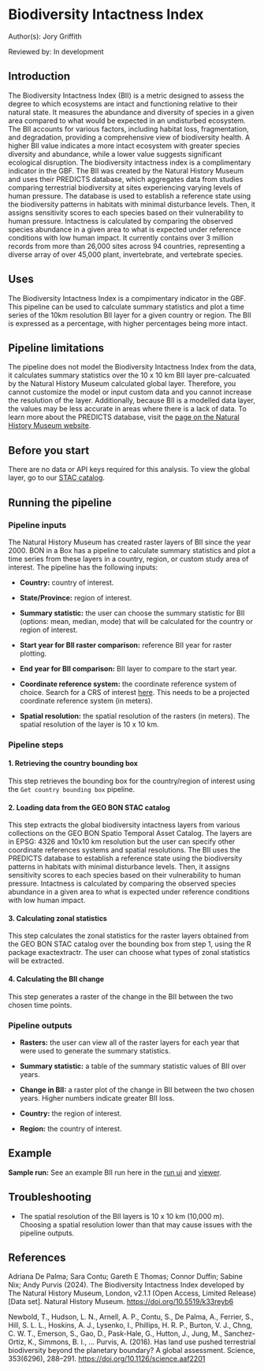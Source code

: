 # Biodiversity Intactness Index
Author(s): Jory Griffith

Reviewed by: In development

## Introduction
The Biodiversity Intactness Index (BII) is a metric designed to assess the degree to which ecosystems are intact and functioning relative to their natural state. It measures the abundance and diversity of species in a given area compared to what would be expected in an undisturbed ecosystem. The BII accounts for various factors, including habitat loss, fragmentation, and degradation, providing a comprehensive view of biodiversity health. A higher BII value indicates a more intact ecosystem with greater species diversity and abundance, while a lower value suggests significant ecological disruption. The biodiversity intactness index is a complimentary indicator in the GBF. The BII was created by the Natural History Museum and uses their PREDICTS database, which aggregates data from studies comparing terrestrial biodiversity at sites experiencing varying levels of human pressure. The database is used to establish a reference state using the biodiversity patterns in habitats with minimal disturbance levels. Then, it assigns sensitivity scores to each species based on their vulnerability to human pressure. Intactness is calculated by comparing the observed species abundance in a given area to what is expected under reference conditions with low human impact. It currently contains over 3 million records from more than 26,000 sites across 94 countries, representing a diverse array of over 45,000 plant, invertebrate, and vertebrate species.

## Uses
The Biodiversity Intactness Index is a compimentary indicator in the GBF. This pipeline can be used to calculate summary statistics and plot a time series of the 10km resolution BII layer for a given country or region. The BII is expressed as a percentage, with higher percentages being more intact.

## Pipeline limitations
The pipeline does not model the Biodiversity Intactness Index from the data, it calculates summary statistics over the 10 x 10 km BII layer pre-calcuated by the Natural History Museum calculated global layer. Therefore, you cannot customize the model or input custom data and you cannot increase the resolution of the layer. Additionally, because BII is a modelled data layer, the values may be less accurate in areas where there is a lack of data. To learn more about the PREDICTS database, visit the [page on the Natural History Museum website](https://www.nhm.ac.uk/our-science/research/projects/predicts/science.html).

## Before you start
There are no data or API keys required for this analysis. To view the global layer, go to our [STAC catalog](https://stac.geobon.org/viewer/bii_nhm/bii_nhm_10km_2020).

## Running the pipeline

### Pipeline inputs
The Natural History Museum has created raster layers of BII since the year 2000. BON in a Box has a pipeline to calculate summary statistics and plot a time series from these layers in a country, region, or custom study area of interest. The pipeline has the following inputs:

- **Country:** country of interest.

- **State/Province:** region of interest.

- **Summary statistic:** the user can choose the summary statistic for BII (options: mean, median, mode) that will be calculated for the country or region of interest.

- **Start year for BII raster comparison:** reference BII year for raster plotting.

- **End year for BII comparison:** BII layer to compare to the start year.

- **Coordinate reference system:** the coordinate reference system of choice. Search for a CRS of interest [here](https://epsg.io/). This needs to be a projected coordinate reference system (in meters).

- **Spatial resolution:** the spatial resolution of the rasters (in meters). The spatial resolution of the layer is 10 x 10 km.

### Pipeline steps

#### **1. Retrieving the country bounding box**
This step retrieves the bounding box for the country/region of interest using the `Get country bounding box` pipeline.

#### **2. Loading data from the GEO BON STAC catalog**
This step extracts the global biodiversity intactness layers from various collections on the GEO BON Spatio Temporal Asset Catalog. The layers are in EPSG: 4326 and 10x10 km resolution but the user can specify other coordinate references systems and spatial resolutions. The BII uses the PREDICTS database to establish a reference state using the biodiversity patterns in habitats with minimal disturbance levels. Then, it assigns sensitivity scores to each species based on their vulnerability to human pressure. Intactness is calculated by comparing the observed species abundance in a given area to what is expected under reference conditions with low human impact.

#### **3. Calculating zonal statistics**
This step calculates the zonal statistics for the raster layers obtained from the GEO BON STAC catalog over the bounding box from step 1, using the R package exactextractr. The user can choose what types of zonal statistics will be extracted.

#### **4. Calculating the BII change**
This step generates a raster of the change in the BII between the two chosen time points.

### Pipeline outputs

- **Rasters:** the user can view all of the raster layers for each year that were used to generate the summary statistics.

- **Summary statistic:** a table of the summary statistic values of BII over years.

- **Change in BII:** a raster plot of the change in BII between the two chosen years. Higher numbers indicate greater BII loss.

- **Country:** the region of interest.

- **Region:** the country of interest.

## Example
**Sample run:** See an example BII run here in the [run ui](https://pipelines-results.geobon.org/pipeline-form/BII%3EBII/5411ef9f7f4b1444a865a05acee4e136) and [viewer](https://pipelines-results.geobon.org/viewer/BII%3EBII%3E5411ef9f7f4b1444a865a05acee4e136).

## Troubleshooting
- The spatial resolution of the BII layers is 10 x 10 km (10,000 m). Choosing a spatial resolution lower than that may cause issues with the pipeline outputs.

## References
Adriana De Palma; Sara Contu; Gareth E Thomas; Connor Duffin; Sabine Nix; Andy Purvis (2024). The Biodiversity Intactness Index developed by The Natural History Museum, London, v2.1.1 (Open Access, Limited Release) [Data set]. Natural History Museum. https://doi.org/10.5519/k33reyb6

Newbold, T., Hudson, L. N., Arnell, A. P., Contu, S., De Palma, A., Ferrier, S., Hill, S. L. L., Hoskins, A. J., Lysenko, I., Phillips, H. R. P., Burton, V. J., Chng, C. W. T., Emerson, S., Gao, D., Pask-Hale, G., Hutton, J., Jung, M., Sanchez-Ortiz, K., Simmons, B. I., … Purvis, A. (2016). Has land use pushed terrestrial biodiversity beyond the planetary boundary? A global assessment. Science, 353(6296), 288–291. https://doi.org/10.1126/science.aaf2201



